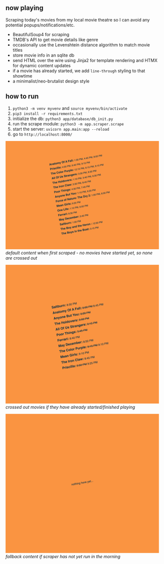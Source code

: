 ## now playing

Scraping today's movies from my local movie theatre so I can avoid any potential popups/notifications/etc.

- BeautifulSoup4 for scraping
- TMDB's API to get movie details like genre
- occasionally use the Levenshtein distance algorithm to match movie titles
- store movie info in an sqlite db
- send HTML over the wire using Jinja2 for template rendering and HTMX for dynamic content updates
- if a movie has already started, we add `line-through` styling to that showtime
- a minimalist/neo-brutalist design style

## how to run

1. `python3 -m venv myvenv` and `source myvenv/bin/activate`
2. `pip3 install -r requirements.txt`
4. initialize the db: `python3 app/database/db_init.py`
5. run the scrape module: `python3 -m app.scraper.scrape`
4. start the server: `uvicorn app.main:app --reload`
5. go to `http://localhost:8000/`

![screenshot](/screenshot.png)
_*default content when first scraped - no movies have started yet, so none are crossed out*_

![content if a movie has started](/screenshot2.png)
_*crossed out movies if they have already started/finished playing*_

![fallback content if nothing scraped](/screenshot3.png)
_*fallback content if scraper has not yet run in the morning*_
